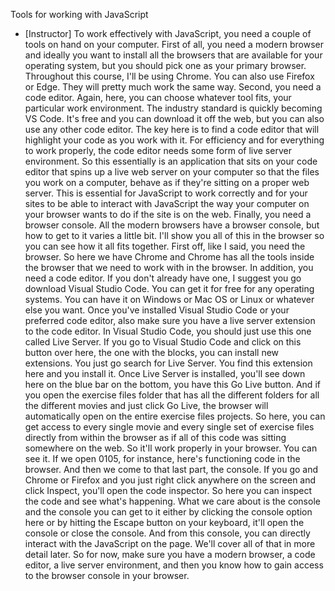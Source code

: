 Tools for working with JavaScript
- [Instructor] To work effectively with JavaScript, you need a couple of tools on hand on your computer. First of all, you need a modern browser and ideally you want to install all the browsers that are available for your operating system, but you should pick one as your primary browser. Throughout this course, I'll be using Chrome. You can also use Firefox or Edge. They will pretty much work the same way. Second, you need a code editor. Again, here, you can choose whatever tool fits, your particular work environment. The industry standard is quickly becoming VS Code. It's free and you can download it off the web, but you can also use any other code editor. The key here is to find a code editor that will highlight your code as you work with it. For efficiency and for everything to work properly, the code editor needs some form of live server environment. So this essentially is an application that sits on your code editor that spins up a live web server on your computer so that the files you work on a computer, behave as if they're sitting on a proper web server. This is essential for JavaScript to work correctly and for your sites to be able to interact with JavaScript the way your computer on your browser wants to do if the site is on the web. Finally, you need a browser console. All the modern browsers have a browser console, but how to get to it varies a little bit. I'll show you all of this in the browser so you can see how it all fits together. First off, like I said, you need the browser. So here we have Chrome and Chrome has all the tools inside the browser that we need to work with in the browser. In addition, you need a code editor. If you don't already have one, I suggest you go download Visual Studio Code. You can get it for free for any operating systems. You can have it on Windows or Mac OS or Linux or whatever else you want. Once you've installed Visual Studio Code or your preferred code editor, also make sure you have a live server extension to the code editor. In Visual Studio Code, you should just use this one called Live Server. If you go to Visual Studio Code and click on this button over here, the one with the blocks, you can install new extensions. You just go search for Live Server. You find this extension here and you install it. Once Live Server is installed, you'll see down here on the blue bar on the bottom, you have this Go Live button. And if you open the exercise files folder that has all the different folders for all the different movies and just click Go Live, the browser will automatically open on the entire exercise files projects. So here, you can get access to every single movie and every single set of exercise files directly from within the browser as if all of this code was sitting somewhere on the web. So it'll work properly in your browser. You can see it. If we open 0105, for instance, here's functioning code in the browser. And then we come to that last part, the console. If you go and Chrome or Firefox and you just right click anywhere on the screen and click Inspect, you'll open the code inspector. So here you can inspect the code and see what's happening. What we care about is the console and the console you can get to it either by clicking the console option here or by hitting the Escape button on your keyboard, it'll open the console or close the console. And from this console, you can directly interact with the JavaScript on the page. We'll cover all of that in more detail later. So for now, make sure you have a modern browser, a code editor, a live server environment, and then you know how to gain access to the browser console in your browser.